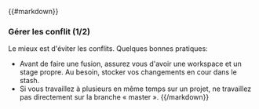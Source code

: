 {{#markdown}}
### Gérer les conflit (1/2)

Le mieux est d'éviter les conflits. Quelques bonnes pratiques:

* Avant de faire une fusion, assurez vous d'avoir une workspace et un stage propre. Au besoin, stocker vos changements en cour dans le stash.
* Si vous travaillez à plusieurs en même temps sur un projet, ne travaillez pas directement sur la branche « master ».
{{/markdown}}
